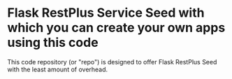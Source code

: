 # Flask RestPlus Service Seed with which you can create your own apps using this code
This code repository (or "repo") is designed to offer Flask RestPlus Seed with the least amount of overhead.
